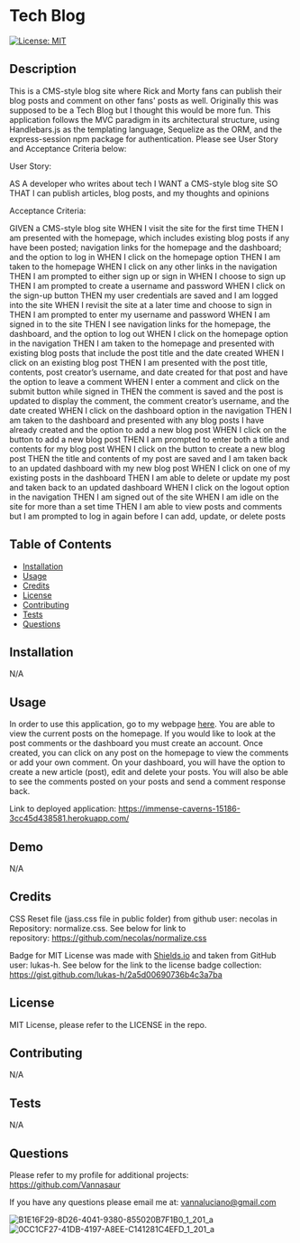 # Tech Blog
  [![License: MIT](https://img.shields.io/badge/License-MIT-green.svg)](https://opensource.org/licenses/MIT)
## Description

This is a CMS-style blog site where Rick and Morty fans can publish their blog posts and comment on other fans' posts as well. Originally this was supposed to be a Tech Blog but I thought this would be more fun. This application follows the MVC paradigm in its architectural structure, using Handlebars.js as the templating language, Sequelize as the ORM, and the express-session npm package for authentication. Please see User Story and Acceptance Criteria below:

User Story: 

AS A developer who writes about tech
I WANT a CMS-style blog site
SO THAT I can publish articles, blog posts, and my thoughts and opinions

Acceptance Criteria:

GIVEN a CMS-style blog site
WHEN I visit the site for the first time
THEN I am presented with the homepage, which includes existing blog posts if any have been posted; navigation links for the homepage and the dashboard; and the option to log in
WHEN I click on the homepage option
THEN I am taken to the homepage
WHEN I click on any other links in the navigation
THEN I am prompted to either sign up or sign in
WHEN I choose to sign up
THEN I am prompted to create a username and password
WHEN I click on the sign-up button
THEN my user credentials are saved and I am logged into the site
WHEN I revisit the site at a later time and choose to sign in
THEN I am prompted to enter my username and password
WHEN I am signed in to the site
THEN I see navigation links for the homepage, the dashboard, and the option to log out
WHEN I click on the homepage option in the navigation
THEN I am taken to the homepage and presented with existing blog posts that include the post title and the date created
WHEN I click on an existing blog post
THEN I am presented with the post title, contents, post creator’s username, and date created for that post and have the option to leave a comment
WHEN I enter a comment and click on the submit button while signed in
THEN the comment is saved and the post is updated to display the comment, the comment creator’s username, and the date created
WHEN I click on the dashboard option in the navigation
THEN I am taken to the dashboard and presented with any blog posts I have already created and the option to add a new blog post
WHEN I click on the button to add a new blog post
THEN I am prompted to enter both a title and contents for my blog post
WHEN I click on the button to create a new blog post
THEN the title and contents of my post are saved and I am taken back to an updated dashboard with my new blog post
WHEN I click on one of my existing posts in the dashboard
THEN I am able to delete or update my post and taken back to an updated dashboard
WHEN I click on the logout option in the navigation
THEN I am signed out of the site
WHEN I am idle on the site for more than a set time
THEN I am able to view posts and comments but I am prompted to log in again before I can add, update, or delete posts


## Table of Contents

  - [Installation](#installation)
  - [Usage](#usage)
  - [Credits](#credits)
  - [License](#license)
  - [Contributing](#contributing)
  - [Tests](#tests)
  - [Questions](#questions)


## Installation

N/A

## Usage

In order to use this application, go to my webpage [here](https://immense-caverns-15186-3cc45d438581.herokuapp.com/). You are able to view the current posts on the homepage. If you would like to look at the post comments or the dashboard you must create an account. Once created, you can click on any post on the homepage to view the comments or add your own comment. On your dashboard, you will have the option to create a new article (post), edit and delete your posts. You will also be able to see the comments posted on your posts and send a comment response back.

Link to deployed application: https://immense-caverns-15186-3cc45d438581.herokuapp.com/

## Demo

N/A

## Credits

CSS Reset file (jass.css file in public folder) from github user: necolas in Repository: normalize.css. See below for link to repository: https://github.com/necolas/normalize.css

Badge for MIT License was made with [Shields.io](http://shields.io/) and taken from GitHub user: lukas-h. See below for the link to the license badge collection: https://gist.github.com/lukas-h/2a5d00690736b4c3a7ba


## License

MIT License, please refer to the LICENSE in the repo.

## Contributing

N/A

## Tests

N/A

## Questions

Please refer to my profile for additional projects: https://github.com/Vannasaur

If you have any questions please email me at: vannaluciano@gmail.com

![B1E16F29-8D26-4041-9380-855020B7F1B0_1_201_a](https://github.com/Vannasaur/tech-blog/assets/141793843/7f8187bb-500f-471f-9080-80e2dd137538)
![0CC1CF27-41DB-4197-A8EE-C141281C4EFD_1_201_a](https://github.com/Vannasaur/tech-blog/assets/141793843/3704a35a-292f-4701-99c6-7be2be47f935)